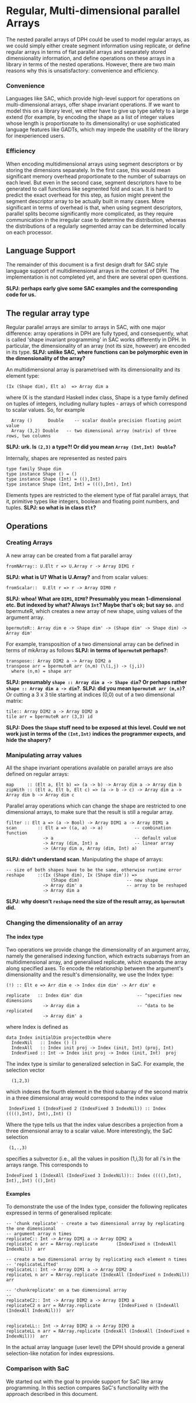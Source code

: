 # Regular, Multi-dimensional parallel Arrays



The nested parallel arrays of DPH could be used to model regular arrays, as we could simply either create segment information using replicate, or define regular arrays in terms of flat parallel arrays and separately stored dimensionality information, and define operations on these arrays in a library in terms of the nested operations. However, there are two main reasons why this is unsatisfactory: convenience and efficiency. 


### Convenience



Languages like SAC, which provide high-level support for operations on multi-dimensional arrays, offer shape invariant operations. If we want to model this on a library level, we either have to give up type safety to a
large extend (for example, by encoding the shape as a list of integer values whose length is proportionate to its dimensionality) or use sophisticated language features like GADTs, which may impede the usability of the library for inexperienced users.


### Efficiency



When encoding multidimensional arrays using segment descriptors or by storing the dimensions separately. In the first case, this would mean significant memory overhead proportionate to the number of subarrays on each level. But even in the second case, segment descriptors have to be generated to call functions like segmented fold and scan. It is hard to predict the exact overhead for this step, as fusion might prevent the segment descriptor array to be actually built in many cases. More significant in terms of overhead is that, when using segment descriptors, parallel splits become significantly more complicated, as they require communication in the irregular case to determine the distribution, whereas the distributions of a regularly segmented array can be determined locally on each processor.


## Language Support



The remainder of this document is a first design draft for SAC style language support of multidimensional arrays in the context of DPH. The implementation is not completed yet, and there are several open questions.



**SLPJ: perhaps early give some SAC examples and the corresponding
code for us.**


## The regular array type



 
Regular parallel arrays are similar to arrays in SAC, with one major
difference: array operations in DPH are fully typed, and consequently, what
is called 'shape invariant programming' in SAC works differently in DPH. In particular, the dimensionality of an array (not its size, however) are encoded in its type.  **SLPJ: unlike SAC, where functions can be polymorphic even in the dimensionality of the array?**



An multidimensional array is parametrised with its dimensionality and its
element type:


```wiki
(Ix (Shape dim), Elt a)  => Array dim a 

```


where IX is the standard Haskell index class,  Shape is a type family defined on tuples of integers, including nullary
tuples - arrays of which correspond to scalar values. So, for example


```wiki
  Array ()      Double    -- scalar double precision floating point value
  Array (3,2) Double   -- two dimensional array (matrix) of three rows, two columns
```


**SLPJ: urk. Is `(2,3)` a type?!  Or did you mean `Array (Int,Int) Double`?**



Internally, shapes are represented as nested pairs


```wiki
type family Shape dim
type instance Shape () = ()
type instance Shape (Int) = ((),Int)
type instance Shape (Int, Int) = (((),Int), Int)
```


Elements types are restricted to the element type of flat parallel
arrays, that it, primitive types like integers, boolean and floating
point numbers, and tuples. **SLPJ: so what is in class `Elt`?**


## Operations


### Creating Arrays



A new array can be created from a flat parallel array


```wiki
fromNArray:: U.Elt r => U.Array r -> Array DIM1 r
```


**SLPJ: what is U?  What is U.Array?**
and from scalar values:


```wiki
fromScalar::  U.Elt r => r -> Array DIM0 r
```


**SLPJ: whoa!  What are `DIM1`, `DIM0`?  Presumably you mean 1-dimensional etc.  But indexed by what?  Always `Int`?  Maybe that's ok; but say so.**
and  bpermuteR, which creates a new array of new shape, using values of the argument array.


```wiki
bpermuteR:: Array dim e -> Shape dim' -> (Shape dim' -> Shape dim) -> Array dim'
```


For example, transposition of a two dimensional array can be defined in terms of mkArray as follows **SLPJ: in terms of `bpermuteR` perhaps?**:


```wiki
transpose:: Array DIM2 a -> Array DIM2 a
transpose arr = bpermuteR arr (n,m) (\(i,j) -> (j,i))
  where (n,m) = shape arr
```


**SLPJ: presumably `shape :: Array dim a -> Shape dim`?  Or perhaps rather `shape :: Array dim a -> dim`?**.  **SLPJ: did you mean `bpermuteR arr (m,n)`?**
Or cutting a 3 x 3 tile starting at indices (0,0) out of a two dimensional matrix:


```wiki
tile:: Array DIM2 a -> Array DIM2 a
tile arr = bpermuteR arr (3,3) id
```


**SLPJ: Does the `Shape` stuff need to be exposed at this level. Could we not work just in terms of the `(Int,Int)` indices the programmer expects, and hide the shapery?**


### Manipulating array values



All the shape invariant operations available on parallel arrays are also defined on regular arrays:


```wiki
map     :: (Elt a, Elt b) => (a -> b) -> Array dim a -> Array dim b
zipWith :: (Elt a, Elt b, Elt c) => (a -> b -> c) -> Array dim a -> Array dim b -> Array dim c
```


Parallel array operations which can change the shape are restricted to one dimensional arrays, to make sure that the 
result is still a regular array. 


```wiki
filter :: Elt a => (a -> Bool) -> Array DIM1 a -> Array DIM1 a
scan        :: Elt a => ((a, a) -> a)            -- combination function
              -> a                               -- default value
              -> Array (dim, Int) a              -- linear array
              -> (Array dim a, Array (dim, Int) a)
```


**SLPJ: didn't understand scan**.  Manipulating the shape of arrays:


```wiki
-- size of both shapes have to be the same, otherwise runtime error
reshape     ::(Ix (Shape dim), Ix (Shape dim')) =>
                 (Shape dim)                  -- new shape
              -> Array dim' a                 -- array to be reshaped
              -> Array dim a
```


**SLPJ: why doesn't `reshape` need the size of the result array, as `bpermuteR` did.**


### Changing the dimensionality of an array


#### The index type



Two operations we provide change the dimensionality of an argument
array, namely the generalised indexing function, which extracts
subarrays from an multidimensional array, and generalised replicate,
which expands the array along specified axes. To encode the
relationship between the argument's dimensionality and the result's dimensionality, 
we use the Index type:


```wiki
(!) :: Elt e => Arr dim e -> Index dim dim' -> Arr dim' e

replicate   :: Index dim' dim                     -- ^specifies new dimensions
              -> Array dim a                      -- ^data to be replicated
              -> Array dim' a

```


where Index is defined as


```wiki
data Index initialDim projectedDim where
  IndexNil   :: Index () ()
  IndexAll   :: Index init proj -> Index (init, Int) (proj, Int)
  IndexFixed :: Int -> Index init proj -> Index (init, Int)  proj
```


The index type is similar to generalized  selection in SaC. For example, the selection vector 


```wiki
  (1,2,3)
```


which indexes the fourth element in the third subarray of the second matrix in a three dimensional array would correspond to the index value


```wiki
 IndexFixed 1 (IndexFixed 2 (IndexFixed 3 IndexNil)) :: Index ((((),Int), Int),,Int) ()
```


Where the type tells us that the index value describes a projection from a three dimensional array to a scalar value. More interestingly,  the SaC selection


```wiki
 (1,.,3)
```


specifies a subvector (i.e., all the values in position (1,i,3) for all i's in the arrays range. This corresponds to


```wiki
IndexFixed 1 (IndexAll (IndexFixed 3 IndexNil)):: Index ((((),Int), Int),,Int) ((),Int)
```

#### Examples



To demonstrate the use of the Index type, consider the following replicates expressed in terms of generalised replicate:


```wiki
-- 'chunk replicate' - create a two dimensional array by replicating the one dimensional 
-- argument array n times
replicateC:: Int -> Array DIM1 a -> Array DIM2 a
replicateC n arr = RArray.replicate       (IndexFixed n (IndexAll IndexNil))  arr

-- create a two dimensional array by replicating each element n times
-- 'replicateLifted'
replicateL:: Int -> Array DIM1 a -> Array DIM2 a
replicateL n arr = RArray.replicate (IndexAll (IndexFixed n IndexNil))  arr

-- 'chunkreplicate' on a two dimensional array
--
replicateC2:: Int -> Array DIM2 a -> Array DIM3 a
replicateC2 n arr = RArray.replicate       (IndexFixed n (IndexAll (IndexAll IndexNil)))  arr
 

replicateLL:: Int -> Array DIM2 a -> Array DIM3 a
replicateLL n arr = RArray.replicate (IndexAll (IndexAll (IndexFixed n IndexNil)))  arr
```


In the actual array language (user level) the DPH should provide a general selection-like notation for index expressions.


### Comparison with SaC



We started out with the goal to provide support for SaC like array programming. In this section compares SaC's functionality with the approach described in this document.


